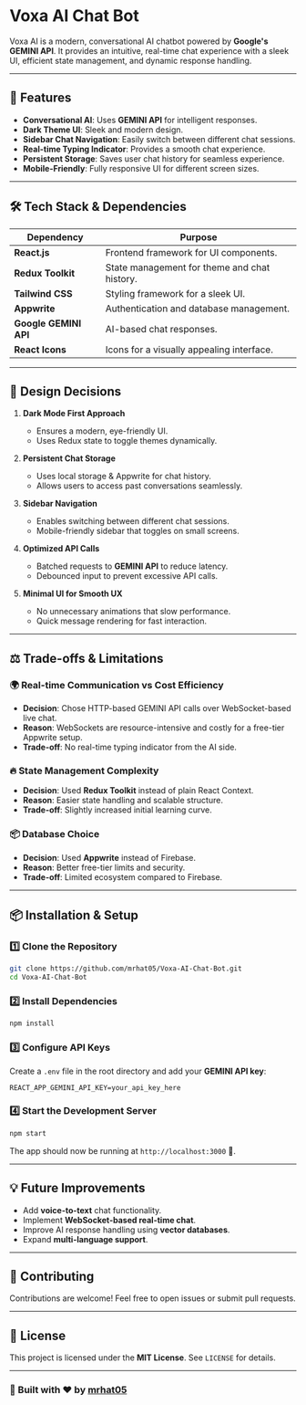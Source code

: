 # Voxa AI Chat Bot

Voxa AI is a modern, conversational AI chatbot powered by **Google's GEMINI API**. It provides an intuitive, real-time chat experience with a sleek UI, efficient state management, and dynamic response handling.

---

## 🚀 Features
- **Conversational AI**: Uses **GEMINI API** for intelligent responses.
- **Dark Theme UI**: Sleek and modern design.
- **Sidebar Chat Navigation**: Easily switch between different chat sessions.
- **Real-time Typing Indicator**: Provides a smooth chat experience.
- **Persistent Storage**: Saves user chat history for seamless experience.
- **Mobile-Friendly**: Fully responsive UI for different screen sizes.

---

## 🛠 Tech Stack & Dependencies

| Dependency  | Purpose |
|------------|---------|
| **React.js** | Frontend framework for UI components. |
| **Redux Toolkit** | State management for theme and chat history. |
| **Tailwind CSS** | Styling framework for a sleek UI. |
| **Appwrite** | Authentication and database management. |
| **Google GEMINI API** | AI-based chat responses. |
| **React Icons** | Icons for a visually appealing interface. |

---

## 🎨 Design Decisions

1. **Dark Mode First Approach**
   - Ensures a modern, eye-friendly UI.
   - Uses Redux state to toggle themes dynamically.

2. **Persistent Chat Storage**
   - Uses local storage & Appwrite for chat history.
   - Allows users to access past conversations seamlessly.

3. **Sidebar Navigation**
   - Enables switching between different chat sessions.
   - Mobile-friendly sidebar that toggles on small screens.

4. **Optimized API Calls**
   - Batched requests to **GEMINI API** to reduce latency.
   - Debounced input to prevent excessive API calls.

5. **Minimal UI for Smooth UX**
   - No unnecessary animations that slow performance.
   - Quick message rendering for fast interaction.

---

## ⚖️ Trade-offs & Limitations

### 🌍 **Real-time Communication vs Cost Efficiency**
- **Decision**: Chose HTTP-based GEMINI API calls over WebSocket-based live chat.
- **Reason**: WebSockets are resource-intensive and costly for a free-tier Appwrite setup.
- **Trade-off**: No real-time typing indicator from the AI side.

### 🔥 **State Management Complexity**
- **Decision**: Used **Redux Toolkit** instead of plain React Context.
- **Reason**: Easier state handling and scalable structure.
- **Trade-off**: Slightly increased initial learning curve.

### 📦 **Database Choice**
- **Decision**: Used **Appwrite** instead of Firebase.
- **Reason**: Better free-tier limits and security.
- **Trade-off**: Limited ecosystem compared to Firebase.

---

## 📦 Installation & Setup

### 1️⃣ Clone the Repository
```sh
git clone https://github.com/mrhat05/Voxa-AI-Chat-Bot.git
cd Voxa-AI-Chat-Bot
```

### 2️⃣ Install Dependencies
```sh
npm install
```

### 3️⃣ Configure API Keys
Create a `.env` file in the root directory and add your **GEMINI API key**:
```
REACT_APP_GEMINI_API_KEY=your_api_key_here
```

### 4️⃣ Start the Development Server
```sh
npm start
```

The app should now be running at `http://localhost:3000` 🚀.

---

## 💡 Future Improvements
- Add **voice-to-text** chat functionality.
- Implement **WebSocket-based real-time chat**.
- Improve AI response handling using **vector databases**.
- Expand **multi-language support**.

---

## 🤝 Contributing
Contributions are welcome! Feel free to open issues or submit pull requests.

---

## 📜 License
This project is licensed under the **MIT License**. See `LICENSE` for details.

---

### 🎉 Built with ❤️ by [mrhat05](https://github.com/mrhat05)

